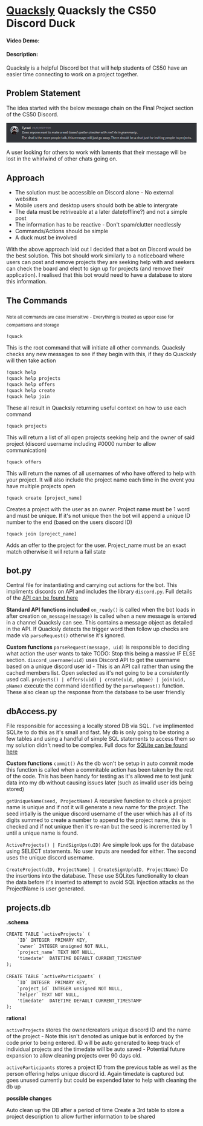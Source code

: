 # [Quacksly](/ideas/Quacksly.png) Quacksly the CS50 Discord Duck
#### Video Demo:  <URL HERE>
#### Description:

Quacksly is a helpful Discord bot that will help students of CS50 have an easier time connecting to work on a project together.


## Problem Statement
The idea started with the below message chain on the Final Project section of the CS50 Discord.

![Project Seed](/ideas/Seed.png)

A user looking for others to work with laments that their message will be lost in the whirlwind of other chats going on.


## Approach
+ The solution must be accessible on Discord alone - No external websites
+ Mobile users and desktop users should both be able to intergrate
+ The data must be retriveable at a later date(offline?) and not a simple post
+ The information has to be reactive - Don't spam/clutter needlessly
+ Commands/Actions should be simple
+ A duck must be involved

With the above approach laid out I decided that a bot on Discord would be the best solution. This bot should work similarly to a noticeboard where users can post and remove projects they are seeking help with and seekers can check the board and elect to sign up for projects (and remove their application). I realised that this bot would need to have a database to store this information.

## The Commands
<sub>Note all commands are case insensitive - Everything is treated as upper case for comparisons and storage</sub>


```
!quack
```
This is the root command that will initiate all other commands. Quacksly checks any new messages to see if they begin with this, if they do Quacksly will then take action

```
!quack help
!quack help projects
!quack help offers
!quack help create
!quack help join
```
These all result in Quacksly returning useful context on how to use each command

```
!quack projects
```
This will return a list of all open projects seeking help and the owner of said project (discord username including #0000 number to allow communication)

```
!quack offers
```
This will return the names of all usernames of who have offered to help with your project. It will also include the project name each time in the event you have multiple projects open

```
!quack create [project_name]
```
Creates a project with the user as an owner. Project name must be 1 word and must be unique. If it's not unique then the bot will append a unique ID number to the end (based on the users discord ID)

```
!quack join [project_name]
```
Adds an offer to the project for the user. Project_name must be an exact match otherwise it will return a fail state


## bot.py

Central file for instantiating and carrying out actions for the bot. This impliments discords on API and includes the library `discord.py`. Full details of the [API can be found here](https://discordpy.readthedocs.io/en/stable/index.html)

__Standard API functions included__
`on_ready()` is called when the bot loads in after creation
`on_message(message)` is called when a new message is entered in a channel Quacksly can see. This contains a message object as detailed in the API. If Quacksly detects the trigger word then follow up checks are made via `parseRequest()` otherwise it's ignored.

__Custom functions__
`parseRequest(message, uid)` is responsible to deciding what action the user wants to take TODO: Stop this being a massive IF ELSE section.
`discord_username(uid)` uses Discord API to get the username based on a unique discord user id - This is an API call rather than using the cached members list. Open selected as it's not going to be a consistently used call.
`projects() | offers(uid) | create(uid, pName) | join(uid, pName)` execute the command identified by the `parseRequest()` function. These also clean up the response from the database to be user friendly


## dbAccess.py

File responsible for accessing a locally stored DB via SQL. I've implimented SQLite to do this as it's small and fast. My db is only going to be storing a few tables and using a handful of simple SQL statements to access them so my solution didn't need to be complex. Full docs for [SQLite can be found here](https://www.sqlite.org/docs.html)

__Custom functions__
`commit()` As the db won't be setup in auto commit mode this function is called when a commitable action has been taken by the rest of the code. This has been handy for testing as it's allowed me to test junk data into my db without causing issues later (such as invalid user ids being stored)

`getUniqueName(seed, ProjectName)` A recursive function to check a project name is unique and if not it will generate a new name for the project. The seed intially is the unique discord username of the user which has all of its digits summed to create a number to append to the project name, this is checked and if not unique then it's re-ran but the seed is incremented by 1 until a  unique name is found. 

`ActiveProjects() | FindSignUps(uID)` Are simple look ups for the database using SELECT statements. No user inputs are needed for either. The second uses the unique discord username.

`CreateProject(uID, ProjectName) | CreateSignUp(uID, ProjectName)` Do the insertions into the database. These use SQLites functionality to clean the data before it's inserted to attempt to avoid SQL injection attacks as the ProjectName is user generated.


## projects.db

__.schema__
```
CREATE TABLE `activeProjects` (
	`ID` INTEGER  PRIMARY KEY,
	`owner` INTEGER unsigned NOT NULL,
	`project_name` TEXT NOT NULL,
	'timedate'  DATETIME DEFAULT CURRENT_TIMESTAMP
);

CREATE TABLE `activeParticipants` (
	`ID` INTEGER  PRIMARY KEY,
	`project_id` INTEGER unsigned NOT NULL,
	`helper` TEXT NOT NULL,
	'timedate'  DATETIME DEFAULT CURRENT_TIMESTAMP
);
```
__rational__

`activeProjects` stores the owner/creators unique discord ID and the name of the project - Note this isn't denoted as unique but is enforced by the code prior to being entered. ID will be auto generated to keep track of individual projects and the timedate will be auto saved - Potential future expansion to allow cleaning projects over 90 days old.

`activeParticipants` stores a project ID from the previous table as well as the person offering helps unique discord id. Again timedate is captured but goes unused currently but could be expended later to help with cleaning the db up

__possible changes__

Auto clean up the DB after a period of time
Create a 3rd table to store a project description to allow further information to be shared